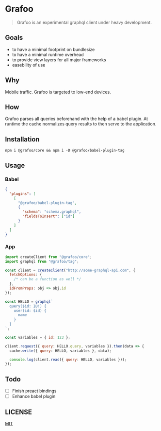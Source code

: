# Grafoo

> Grafoo is an experimental graphql client under heavy development.

## Goals

* to have a minimal footprint on bundlesize
* to have a minimal runtime overhead
* to provide view layers for all major frameworks
* easebility of use

## Why

Mobile traffic. Grafoo is targeted to low-end devices.

## How

Grafoo parses all queries beforehand with the help of a babel plugin. At runtime the cache normalizes query results to then serve to the application.

## Installation

```shell
npm i @grafoo/core && npm i -D @grafoo/babel-plugin-tag
```

## Usage

### Babel

```json
{
  "plugins": [
    [
      "@grafoo/babel-plugin-tag",
      {
        "schema": "schema.graphql",
        "fieldsToInsert": ["id"]
      }
    ]
  ]
}
```

### App

```js
import createClient from "@grafoo/core";
import graphql from "@grafoo/tag";

const client = createClient("http://some-graphql-api.com", {
  fetchOptions: {
    /* can be a function as well */
  },
  idFromProps: obj => obj.id
});

const HELLO = graphql`
  query($id: ID!) {
    user(id: $id) {
      name
    }
  }
`;

const variables = { id: 123 };

client.request({ query: HELLO.query, variables }).then(data => {
  cache.write({ query: HELLO, variables }, data);

  console.log(client.read({ query: HELLO, variables }));
});
```

## Todo

* [ ] Finish preact bindings
* [ ] Enhance babel plugin

## LICENSE

[MIT](https://github.com/malbernaz/grafoo/blob/master/LICENSE)
